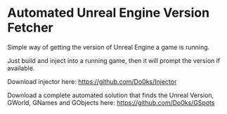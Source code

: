 # **Automated Unreal Engine Version Fetcher**

Simple way of getting the version of Unreal Engine a game is running.

Just build and inject into a running game, then it will prompt the version if available. 

Download injector here: https://github.com/Do0ks/Injector

Download a complete automated solution that finds the Unreal Version, GWorld, GNames and GObjects here: https://github.com/Do0ks/GSpots

